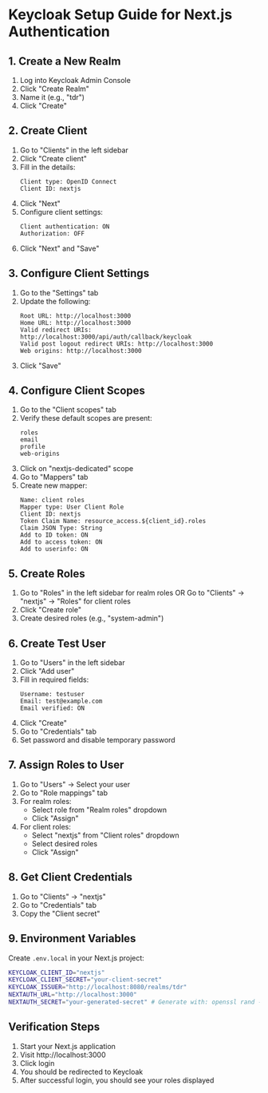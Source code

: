 # Keycloak Setup Guide for Next.js Authentication

## 1. Create a New Realm
1. Log into Keycloak Admin Console
2. Click "Create Realm"
3. Name it (e.g., "tdr")
4. Click "Create"

## 2. Create Client
1. Go to "Clients" in the left sidebar
2. Click "Create client"
3. Fill in the details:
   ```
   Client type: OpenID Connect
   Client ID: nextjs
   ```
4. Click "Next"
5. Configure client settings:
   ```
   Client authentication: ON
   Authorization: OFF
   ```
6. Click "Next" and "Save"

## 3. Configure Client Settings
1. Go to the "Settings" tab
2. Update the following:
   ```
   Root URL: http://localhost:3000
   Home URL: http://localhost:3000
   Valid redirect URIs: http://localhost:3000/api/auth/callback/keycloak
   Valid post logout redirect URIs: http://localhost:3000
   Web origins: http://localhost:3000
   ```
3. Click "Save"

## 4. Configure Client Scopes
1. Go to the "Client scopes" tab
2. Verify these default scopes are present:
   ```
   roles
   email
   profile
   web-origins
   ```
3. Click on "nextjs-dedicated" scope
4. Go to "Mappers" tab
5. Create new mapper:
   ```
   Name: client roles
   Mapper type: User Client Role
   Client ID: nextjs
   Token Claim Name: resource_access.${client_id}.roles
   Claim JSON Type: String
   Add to ID token: ON
   Add to access token: ON
   Add to userinfo: ON
   ```

## 5. Create Roles
1. Go to "Roles" in the left sidebar for realm roles
   OR
   Go to "Clients" → "nextjs" → "Roles" for client roles
2. Click "Create role"
3. Create desired roles (e.g., "system-admin")

## 6. Create Test User
1. Go to "Users" in the left sidebar
2. Click "Add user"
3. Fill in required fields:
   ```
   Username: testuser
   Email: test@example.com
   Email verified: ON
   ```
4. Click "Create"
5. Go to "Credentials" tab
6. Set password and disable temporary password

## 7. Assign Roles to User
1. Go to "Users" → Select your user
2. Go to "Role mappings" tab
3. For realm roles:
   - Select role from "Realm roles" dropdown
   - Click "Assign"
4. For client roles:
   - Select "nextjs" from "Client roles" dropdown
   - Select desired roles
   - Click "Assign"

## 8. Get Client Credentials
1. Go to "Clients" → "nextjs"
2. Go to "Credentials" tab
3. Copy the "Client secret"

## 9. Environment Variables
Create `.env.local` in your Next.js project:

```sh
KEYCLOAK_CLIENT_ID="nextjs"
KEYCLOAK_CLIENT_SECRET="your-client-secret"
KEYCLOAK_ISSUER="http://localhost:8080/realms/tdr"
NEXTAUTH_URL="http://localhost:3000"
NEXTAUTH_SECRET="your-generated-secret" # Generate with: openssl rand -base64 32
```

## Verification Steps
1. Start your Next.js application
2. Visit http://localhost:3000
3. Click login
4. You should be redirected to Keycloak
5. After successful login, you should see your roles displayed


